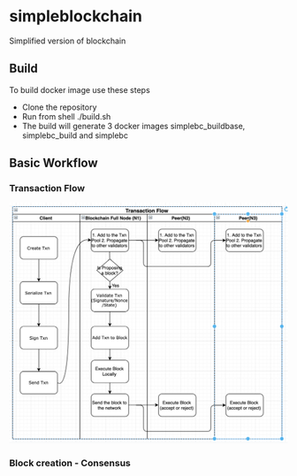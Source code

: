 # simpleblockchain
Simplified version of blockchain

## Build
To build docker image use these steps
  * Clone the repository
  * Run from shell ./build.sh
  * The build will generate 3 docker images simplebc_buildbase, simplebc_build and simplebc

## Basic Workflow

### Transaction Flow

![Alt text](./docs/TransactionFlow.png?raw=true "Transaction Flow in a blockchain")

### Block creation - Consensus
